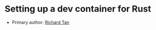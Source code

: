 # Setting up a dev container for Rust

* Primary author: [Richard Tan](https://github.com/richatan1)